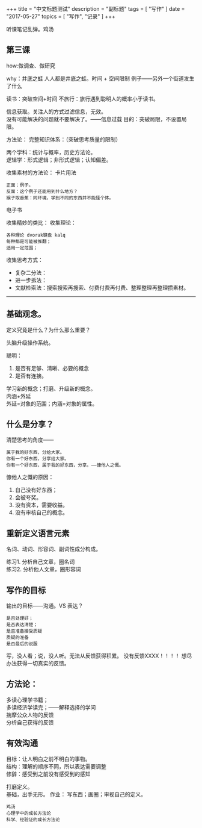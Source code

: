 +++
title = "中文标题测试"
description = "副标题"
tags = [
    "写作"
]
date = "2017-05-27"
topics = [
    "写作",
    "记录"
]
+++

听课笔记乱弹。鸡汤

<!--more-->

## 第三课
how:做调查、做研究

why：井底之蛙
人人都是井底之蛙。时间 + 空间限制 例子——另外一个街道发生了什么

读书：突破空间+时间
不旅行：旅行遇到聪明人的概率小于读书。

信息获取。关注人的方式过滤信息，无效。</br>
没有可能解决的问题就不要解决了。——信息过载
目的：突破局限，不设置局限。

方法论：
完整知识体系：（突破思考质量的限制）

两个学科：统计与概率，历史方法论。</br>
逻辑学：形式逻辑；非形式逻辑；认知偏差。


收集素材的方法论：
卡片用法

    正面：例子。 
    反面：这个例子还能用到什么地方？
    猴子取香蕉：同环境，学到不同的东西并不能怪个体。

电子书

收集精妙的类比：
收集理论：

    各种理论 dvorak键盘 kalq
    每种都是可能被推翻；
    适用一定范围；

收集思考方式：

- 复杂二分法：
- 进一步拆法：
- 文献检索法：搜索搜索再搜索、付费付费再付费、整理整理再整理攒素材。

-----------------------
## 基础观念。
定义究竟是什么？为什么那么重要？

头脑升级操作系统。

聪明：

1. 是否有足够、清晰、必要的概念
2. 是否有连接。
    
学习新的概念；打磨、升级新的概念。</br>
内涵+外延 </br>
外延=对象的范围；内涵=对象的属性。

## 什么是分享？

清楚思考的角度——

    属于我的好东西，分给大家。
    你有一个好东西，分享给大家。
    你有一个好东西，属于我的好东西，分享。——慷他人之慨。

慷他人之慨的原因：

1. 自己没有好东西；
2. 会被夸奖。
3. 没有资本，需要收益。
4. 没有审核自己的概念。


## 重新定义语言元素
名词、动词、形容词、副词性成分构成。

练习1. 分析自己文章，圈名词 </br>
练习2. 分析他人文章，圈形容词

## 写作的目标
输出的目标——沟通。VS 表达？

    是否处理好；
    是否表达清楚；
    是否准备接受质疑
    质疑的准备
    是否最后的说服


写，没人看；说，没人听。无法从反馈获得积累。
没有反馈XXXX！！！！
想尽办法获得一切真实的反馈。

## 方法论：
多读心理学书籍；</br>
多读经济学读完；——解释选择的学问 </br>
揣摩公众人物的反馈</br>
分析自己获得的反馈</br>

## 有效沟通
目标：让人明白之前不明白的事物。</br>
结构：理解的顺序不同，所以表达需要调整</br>
修辞：感受到之前没有感受到的感知</br>

打磨定义。</br>
基础，出手无形。
作业：
写东西；画圈；审视自己的定义。

```
鸡汤
心理学中的成长方法论
科学、经验证的成长方法论
```
